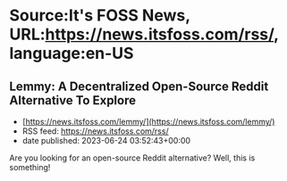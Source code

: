 # Source:It's FOSS News, URL:https://news.itsfoss.com/rss/, language:en-US

## Lemmy: A Decentralized Open-Source Reddit Alternative To Explore
 - [https://news.itsfoss.com/lemmy/](https://news.itsfoss.com/lemmy/)
 - RSS feed: https://news.itsfoss.com/rss/
 - date published: 2023-06-24 03:52:43+00:00

Are you looking for an open-source Reddit alternative? Well, this is something!

